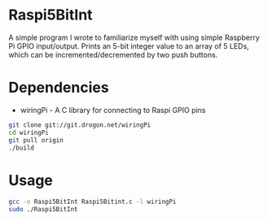 # Raspi5BitInt 
A simple program I wrote to familiarize myself with using simple Raspberry Pi GPIO input/output. Prints an 5-bit integer value to an array of 5 LEDs, which can be incremented/decremented by two push buttons. 

# Dependencies
* wiringPi - A C library for connecting to Raspi GPIO pins 
```bash
git clone git://git.drogon.net/wiringPi
cd wiringPi
git pull origin
./build
```

# Usage
```bash
gcc -o Raspi5BitInt Raspi5Bitint.c -l wiringPi
sudo ./Raspi5BitInt
```
